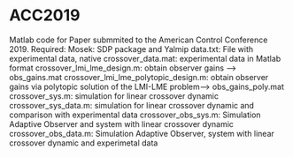 # ACC2019
Matlab code for Paper submmited to the American Control Conference 2019.
Required: Mosek: SDP package and Yalmip
data.txt: File with experimental data, native
crossover_data.mat: experimental data in Matlab format
crossover_lmi_lme_design.m: obtain observer gains --> obs_gains.mat
crossover_lmi_lme_polytopic_design.m: obtain observer gains via polytopic solution of the LMI-LME problem--> obs_gains_poly.mat
crossover_sys.m: simulation for linear crossover dynamic
crossover_sys_data.m: simulation for linear crossover dynamic and comparison with experimental data
crossover_obs_sys.m: Simulation Adaptive Observer and system with linear crossover dynamic
crossover_obs_data.m: Simulation Adaptive Observer, system with linear crossover dynamic and experimetal data

